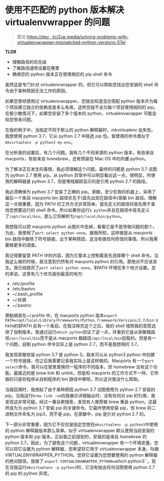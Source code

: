 # 使用不匹配的 python 版本解决 virtualenvwrapper 的问题

> 原文:[https://dev . to/2up media/solving-problems-with-virtualenvwrapper-mismatched-python-versions-57el](https://dev.to/2upmedia/solving-problems-with-virtualenvwrapper-mismatched-python-versions-57el)

**TLDR**

*   理解路径的优先级
*   了解路径通常设置在哪里
*   确保您的 python 版本正在使用相应的 pip shell 命令

虽然这是专门针对 virtualenvwrapper 的，但它可以帮助您找出您安装的 shell 命令由于某种原因无法工作的原因。

如果您曾经使用过 virtualenvwrapper，您就会知道混合搭配 python 版本并为每个项目建立独立的依赖库是多么有用，这样您就不会为每个项目使用相同的 pip。在极少数情况下，如果您安装了多个版本的 python，virtualenvwrapper 可能会给您带来问题。

在我的例子中，当指定不同于默认的 python 解释器时，mkvirtualenv 会失败。我想使用 python 3.7，它从 python 2.7 中挑选 pip 包。我使用的命令类似于`mkvirtualenv -p python3 my-env`。

在分析我的设置后，有几个问题。我有几个不同来源的 python 版本，有些来自 macports，有些来自 homebrew，还有预装在 Mac OS 中的内置 python。

为了解决正在发生的事情，我必须理解这个问题。最终的问题是 python 3.7 试图为 python 2.7 使用 pip。从 python 异常中可以明显看出这一点，很明显，所使用的解释器是 python 3.7，但是堆栈跟踪显示的是引用 python 2.7 的路径。

我必须确保为 python 3.7 安装了正确的 pip。家酿，至少在我的机器上，采用了最后一个条目 macports bin 路径优先于(首先出现在路径中)家酿 bin 路径。理解这一点很重要，因为 PATH 的工作方式非常简单。首先定义的路径将首先用于查找您想要运行的 shell 命令。所以如果你运行`$ python`并且在路径中首先定义了`/opt/local/bin`，那么它将解析为`/opt/local/bin/python`。

我想我可以把 macports python 从图片中去掉，看看它是不是导致问题的那个。为此，我使用了`port select python none`。据我所知，这样做是从 macports bin 路径中删除了符号链接。出于某种原因，这没有做任何奇怪的事情。所以我需要做更多的调查。

我记得要留意 PATH 中的内容，因为它基本上控制着首先选择哪个 shell 命令。当我这么做的时候，我注意到仍然有对 macports python 的引用。那绝对不应该发生。我已经跑完了`port select python none`。$PATH 环境在多个地方设置。总的来说，这里有几个优先级别最高的地方:

*   /etc/profile
*   /etc/bashrc
*   ~/.bash_profile
*   ~/.轮廓
*   ~/.bashrc

罪魁祸首在~/.profile 中，在 macports python 版本`export PATH=/opt/local/Library/Frameworks/Python.framework/Versions/2.7/bin:$PATH`的$PATH 前有一个条目。在我注释完这个之后，我的 shell 按照我的意愿选择了自制版本。我通过运行`which python`验证了这一点，并看到它是从家酿箱路径`/usr/local/bin`而不是从 macports 箱路径`/opt/local/bin`拾取的。但是有一个问题，自制 python 命令实际上是 python 2.7，而不是我想用的 3.7。

我发现家酿安装 python 3.7 是 python 3。我本可以从 python3 python 中创建一个符号链接，但之后我需要记录我实际上是这样做的。Macports 有一个`port select`命令，我可以在那里更换同一程序的不同版本，但 homebrew 没有这个功能。最接近的是 brew link 和 unlink，但是和 macports 的工作方式不一样。它所做的只是将程序从自制程序的 bin 路径中移除。所以这对我没什么帮助。

当我回溯时，我想起了由于某种原因 python 3.7 试图使用为 python 2.7 安装的 pip。当我运行`brew link -vd`向我展示详细输出时，没有任何对 pip 的引用，我发现这非常可疑。经过一番谷歌搜索，发现有人推荐做 brew 重装 python。这最终成为为 python 3.7 安装 pip 的关键命令。它最终使用安装 pip，但 brew 将二进制文件命名为 pip3，而不是 pip。在家酿中，pip 是针对 python 2.7 的。

下一部分非常重要，因为它不仅仅是指定您想在`mkvirtualenv -p python3`中使用的 python 解释器版本那么简单。似乎 virtualenvwrapper 默认使用当前安装的 python 版本和 pip 版本。正如我之前提到的，安装的是来自 homebrew 的 python 2.7。因此，为了避免这个问题，virtualenvwrapper 有一个环境变量，您可以将它设置为 python 解释器，您希望将它用于 virtualenvwrapper 本身。叫做 VIRTUALENVWRAPPER_PYTHON。您将它设置为您想要使用的 python 解释器的绝对路径。我做了
`export VIRTUALENVWRAPPER_PYTHON=`which python3``。现在当我运行`mkvirtualenv -p python3`时，它没有抛出任何试图使用 python 2.7 的 pip 的 python 异常。